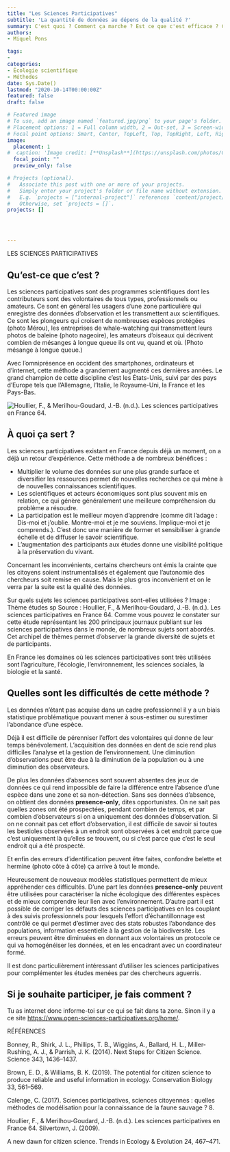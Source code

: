 ```yaml
---
title: "Les Sciences Participatives"
subtitle: 'La quantité de données au dépens de la qualité ?'
summary: C'est quoi ? Comment ça marche ? Est ce que c'est efficace ? Comment participer moi aussi ?
authors:
- Miquel Pons

tags:
- 
categories:
- Écologie scientifique
- Méthodes
date: Sys.Date()
lastmod: "2020-10-14T00:00:00Z"
featured: false
draft: false

# Featured image
# To use, add an image named `featured.jpg/png` to your page's folder.
# Placement options: 1 = Full column width, 2 = Out-set, 3 = Screen-width
# Focal point options: Smart, Center, TopLeft, Top, TopRight, Left, Right, BottomLeft, Bottom, BottomRight
image:
  placement: 1
#  caption: 'Image credit: [**Unsplash**](https://unsplash.com/photos/CpkOjOcXdUY)'
  focal_point: ""
  preview_only: false

# Projects (optional).
#   Associate this post with one or more of your projects.
#   Simply enter your project's folder or file name without extension.
#   E.g. `projects = ["internal-project"]` references `content/project/deep-learning/index.md`.
#   Otherwise, set `projects = []`.
projects: []




---
```


LES SCIENCES PARTICIPATIVES

## Qu’est-ce que c’est ?

Les sciences participatives sont des programmes scientifiques dont les contributeurs sont des volontaires de tous types, professionnels ou amateurs. Ce sont en général les usagers d’une zone particulière qui enregistre des données d’observation et les transmettent aux scientifiques. Ce sont les plongeurs qui croisent de nombreuses espèces protégées (photo Mérou), les entreprises de whale-watching qui transmettent leurs photos de baleine (photo nageoire), les amateurs d’oiseaux qui décrivent combien de mésanges à longue queue ils ont vu, quand et où. 
(Photo mésange à longue queue.) 

Avec l’omniprésence en occident des smartphones, ordinateurs et d’internet, cette méthode a grandement augmenté ces dernières années. Le grand champion de cette discipline c’est les États-Unis, suivi par des pays d’Europe tels que l’Allemagne, l’Italie, le Royaume-Uni, la France et les Pays-Bas.

<img class="fit-picture"
     src="/media/évolution du nombre de publication sp.PNG"
     alt="Houllier, F., & Merilhou-Goudard, J.-B. (n.d.). Les sciences participatives en France 64.">


## À quoi ça sert ?

Les sciences participatives existant en France depuis déjà un moment, on a déjà un retour d’expérience. Cette méthode a de nombreux bénéfices : 
- Multiplier le volume des données sur une plus grande surface et diversifier les ressources permet de nouvelles recherches ce qui mène à de nouvelles connaissances scientifiques.
- Les scientifiques et acteurs économiques sont plus souvent mis en relation, ce qui génère généralement une meilleure compréhension du problème a résoudre. 
- La participation est le meilleur moyen d’apprendre (comme dit l’adage : Dis-moi et j’oublie. Montre-moi et je me souviens. Implique-moi et je comprends.). C’est donc une manière de former et sensibiliser à grande échelle et de diffuser le savoir scientifique. 
- L’augmentation des participants aux études donne une visibilité politique à la préservation du vivant. 

Concernant les inconvénients, certains chercheurs ont émis la crainte que les citoyens soient instrumentalisés et également que l’autonomie des chercheurs soit remise en cause. Mais le plus gros inconvénient et on le verra par la suite est la qualité des données. 

Sur quels sujets les sciences participatives sont-elles utilisées ?
Image : Thème études sp
Source : Houllier, F., & Merilhou-Goudard, J.-B. (n.d.). Les sciences participatives en France 64.
Comme vous pouvez le constater sur cette étude représentant les 200 principaux journaux publiant sur les sciences participatives dans le monde, de nombreux sujets sont abordés.
Cet archipel de thèmes permet d’observer la grande diversité de sujets et de participants.

En France les domaines où les sciences participatives sont très utilisées sont l’agriculture, l’écologie, l’environnement, les sciences sociales, la biologie et la santé.

## Quelles sont les difficultés de cette méthode ?

Les données n’étant pas acquise dans un cadre professionnel il y a un biais statistique problématique pouvant mener à sous-estimer ou surestimer l’abondance d’une espèce. 

Déjà il est difficile de pérenniser l’effort des volontaires qui donne de leur temps bénévolement. L’acquisition des données en dent de scie rend plus difficiles l’analyse et la gestion de l’environnement. Une diminution d’observations peut être due à la diminution de la population ou à une diminution des observateurs. 

De plus les données d’absences sont souvent absentes des jeux de données ce qui rend impossible de faire la différence entre l’absence d’une espèce dans une zone et sa non-détection. Sans ses données d’absence, on obtient des données **presence-only**, dites opportunistes. On ne sait pas quelles zones ont été prospectées, pendant combien de temps, et par combien d’observateurs si on a uniquement des données d’observation. Si on ne connait pas cet effort d’observation, il est difficile de savoir si toutes les bestioles observées à un endroit sont observées à cet endroit parce que c’est uniquement là qu’elles se trouvent, ou si c’est parce que c’est le seul endroit qui a été prospecté. 

Et enfin des erreurs d’identification peuvent être faites, confondre belette et hermine (photo côte à côte) ça arrive à tout le monde. 

Heureusement de nouveaux modèles statistiques permettent de mieux appréhender ces difficultés. D’une part les données **presence-only** peuvent être utilisées pour caractériser la niche écologique des différentes espèces et de mieux comprendre leur lien avec l’environnement. D’autre part il est possible de corriger les défauts des sciences participatives en les couplant à des suivis professionnels pour lesquels l’effort d’échantillonnage est contrôlé ce qui permet d’estimer avec des stats robustes l’abondance des populations, information essentielle à la gestion de la biodiversité. 
Les erreurs peuvent être diminuées en donnant aux volontaires un protocole ce qui va homogénéiser les données, et en les encadrant avec un coordinateur formé.

Il est donc particulièrement intéressant d’utiliser les sciences participatives pour complémenter les études menées par des chercheurs aguerris.

## Si je souhaite participer, je fais comment ? 

Tu as internet donc informe-toi sur ce qui se fait dans ta zone. 
Sinon il y a ce site https://www.open-sciences-participatives.org/home/.


RÉFÉRENCES

Bonney, R., Shirk, J. L., Phillips, T. B., Wiggins, A., Ballard, H. L., Miller-Rushing, A. J., & Parrish, J. K. (2014). Next Steps for Citizen Science. Science 343, 1436–1437.

Brown, E. D., & Williams, B. K. (2019). The potential for citizen science to produce reliable and useful information in ecology. Conservation Biology 33, 561–569.

Calenge, C. (2017). Sciences participatives, sciences citoyennes : quelles méthodes de modélisation pour la connaissance de la faune sauvage ? 8.

Houllier, F., & Merilhou-Goudard, J.-B. (n.d.). Les sciences participatives en France 64.
Silvertown, J. (2009). 

A new dawn for citizen science. Trends in Ecology & Evolution 24, 467–471.
